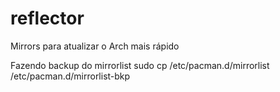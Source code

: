 # reflector
Mirrors para atualizar o Arch mais rápido

Fazendo backup do mirrorlist
sudo cp /etc/pacman.d/mirrorlist /etc/pacman.d/mirrorlist-bkp

